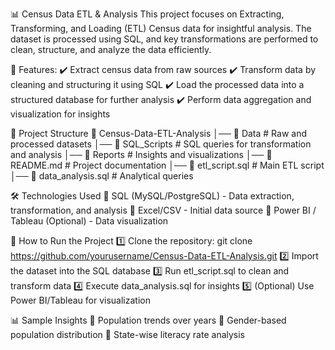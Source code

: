 📊 Census Data ETL & Analysis
This project focuses on Extracting, Transforming, and Loading (ETL) Census data for insightful analysis. The dataset is processed using SQL, and key transformations are performed to clean, structure, and analyze the data efficiently.


📌 Features:
✔️ Extract census data from raw sources
✔️ Transform data by cleaning and structuring it using SQL
✔️ Load the processed data into a structured database for further analysis
✔️ Perform data aggregation and visualization for insights


📂 Project Structure
📂 Census-Data-ETL-Analysis
│── 📁 Data               # Raw and processed datasets
│── 📁 SQL_Scripts        # SQL queries for transformation and analysis
│── 📁 Reports            # Insights and visualizations
│── 📄 README.md          # Project documentation
│── 📄 etl_script.sql     # Main ETL script
│── 📄 data_analysis.sql  # Analytical queries


🛠️ Technologies Used
🔹 SQL (MySQL/PostgreSQL) - Data extraction, transformation, and analysis
🔹 Excel/CSV - Initial data source
🔹 Power BI / Tableau (Optional) - Data visualization


🚀 How to Run the Project
1️⃣ Clone the repository:
git clone https://github.com/yourusername/Census-Data-ETL-Analysis.git
2️⃣ Import the dataset into the SQL database
3️⃣ Run etl_script.sql to clean and transform data
4️⃣ Execute data_analysis.sql for insights
5️⃣ (Optional) Use Power BI/Tableau for visualization


📊 Sample Insights
📌 Population trends over years
📌 Gender-based population distribution
📌 State-wise literacy rate analysis
